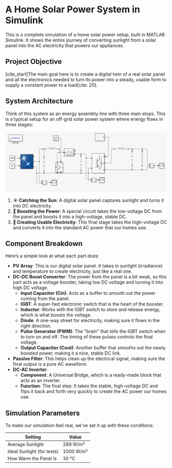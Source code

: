 # A Home Solar Power System in Simulink

This is a complete simulation of a home solar power setup, built in MATLAB Simulink. It shows the entire journey of converting sunlight from a solar panel into the AC electricity that powers our appliances.

## Project Objective

[cite_start]The main goal here is to create a digital twin of a real solar panel and all the electronics needed to turn its power into a steady, usable form to supply a constant power to a load[cite: 20].

## System Architecture

Think of this system as an energy assembly line with three main stops. This is a typical setup for an off-grid solar power system where energy flows in three stages:

![Simulink Model Diagram](solar.png)

1.  **☀️ Catching the Sun**: A digital solar panel captures sunlight and turns it into DC electricity.
2.  **🔼 Boosting the Power**: A special circuit takes the low-voltage DC from the panel and boosts it into a high-voltage, stable DC.
3.  **🔄 Creating Usable Electricity**: This final stage takes the high-voltage DC and converts it into the standard AC power that our homes use.

## Component Breakdown

Here’s a simple look at what each part does:

* **PV Array**: This is our digital solar panel. It takes in sunlight (irradiance) and temperature to create electricity, just like a real one.
* **DC-DC Boost Converter**: The power from the panel is a bit weak, so this part acts as a voltage booster, taking low DC voltage and turning it into high DC voltage.
    * **Input Capacitor (Cin)**: Acts as a buffer to smooth out the power coming from the panel.
    * **IGBT**: A super-fast electronic switch that is the heart of the booster.
    * **Inductor**: Works with the IGBT switch to store and release energy, which is what boosts the voltage.
    * **Diode**: A one-way street for electricity, making sure it flows in the right direction.
    * **Pulse Generator (PWM)**: The "brain" that tells the IGBT switch when to turn on and off. The timing of these pulses controls the final voltage.
    * **Output Capacitor (Cout)**: Another buffer that smooths out the newly boosted power, making it a nice, stable DC link.
* **Passive Filter**: This helps clean up the electrical signal, making sure the final output is a pure AC waveform.
* **DC-AC Inverter**:
    * **Component**: A Universal Bridge, which is a ready-made block that acts as an inverter.
    * **Function**: The final step. It takes the stable, high-voltage DC and flips it back and forth very quickly to create the AC power our homes use.

## Simulation Parameters

To make our simulation feel real, we've set it up with these conditions:

| Setting                   | Value     |
| ------------------------- | --------- |
| Average Sunlight          | 289 W/m²  |
| Ideal Sunlight (for tests)| 1000 W/m² |
| How Warm the Panel Is     | 30 °C     |
